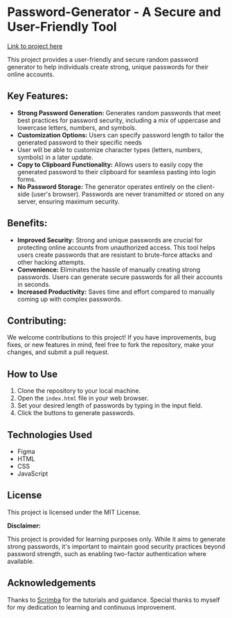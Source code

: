 # Password-Generator - A Secure and User-Friendly Tool

[Link to project here](https://blessingojediran.github.io/Password-Generator/)

This project provides a user-friendly and secure random password generator to help individuals create strong, unique passwords for their online accounts.

## Key Features:

* **Strong Password Generation:** Generates random passwords that meet best practices for password security, including a mix of uppercase and lowercase letters, numbers, and symbols. 
* **Customization Options:** Users can specify password length to tailor the generated password to their specific needs
* User will be able to customize character types (letters, numbers, symbols) in a later update. 
* **Copy to Clipboard Functionality:**  Allows users to easily copy the generated password to their clipboard for seamless pasting into login forms.
* **No Password Storage:** The generator operates entirely on the client-side (user's browser). Passwords are never transmitted or stored on any server, ensuring maximum security.

## Benefits:

* **Improved Security:** Strong and unique passwords are crucial for protecting online accounts from unauthorized access. This tool helps users create passwords that are resistant to brute-force attacks and other hacking attempts.
* **Convenience:** Eliminates the hassle of manually creating strong passwords. Users can generate secure passwords for all their accounts in seconds.
* **Increased Productivity:** Saves time and effort compared to manually coming up with complex passwords.

## Contributing:

We welcome contributions to this project! If you have improvements, bug fixes, or new features in mind, feel free to fork the repository, make your changes, and submit a pull request.


## How to Use

1. Clone the repository to your local machine.
2. Open the `index.html` file in your web browser.
3. Set your desired length of passwords by typing in the input field.
4. Click the buttons to generate passwords.


## Technologies Used

- Figma
- HTML
- CSS
- JavaScript

## License

This project is licensed under the MIT License. 

**Disclaimer:**

This project is provided for learning purposes only. While it aims to generate strong passwords, it's important to maintain good security practices beyond password strength, such as enabling two-factor authentication where available.


## Acknowledgements

Thanks to [Scrimba](https://scrimba.com) for the tutorials and guidance.
Special thanks to myself for my dedication to learning and continuous improvement.
